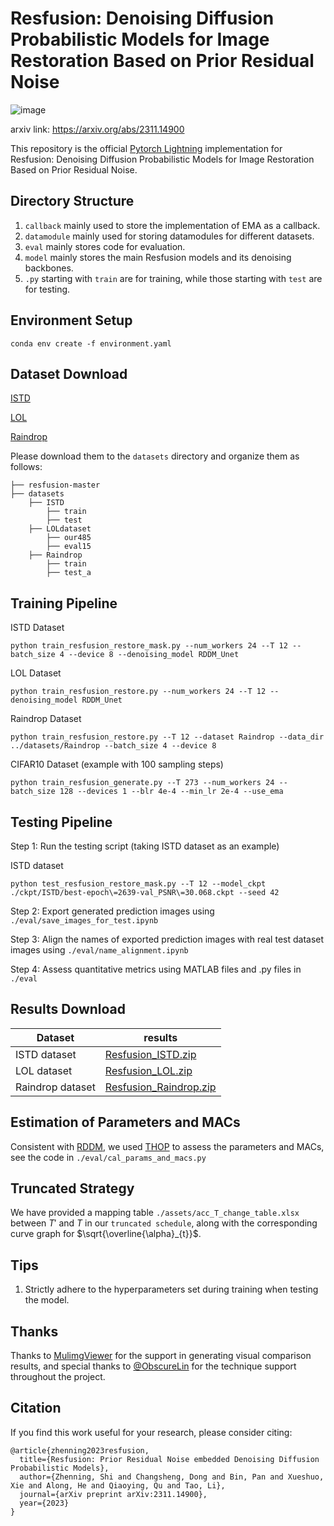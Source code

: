 # Resfusion: Denoising Diffusion Probabilistic Models for Image Restoration Based on Prior Residual Noise

![image](https://github.com/nkicsl/Resfusion/blob/main/assets/Visualization.jpg)

arxiv link: https://arxiv.org/abs/2311.14900

This repository is the official [Pytorch Lightning](https://github.com/Lightning-AI/pytorch-lightning) implementation for Resfusion: Denoising Diffusion Probabilistic Models for Image Restoration Based on Prior Residual Noise.

## Directory Structure
1. `callback` mainly used to store the implementation of EMA as a callback.
2. `datamodule` mainly used for storing datamodules for different datasets.
3. `eval` mainly stores code for evaluation.
4. `model` mainly stores the main Resfusion models and its denoising backbones.
5. `.py` starting with `train` are for training, while those starting with `test` are for testing.

## Environment Setup
    conda env create -f environment.yaml

## Dataset Download

[ISTD](https://github.com/DeepInsight-PCALab/ST-CGAN)

[LOL](https://daooshee.github.io/BMVC2018website/)

[Raindrop](https://github.com/rui1996/DeRaindrop)

Please download them to the `datasets` directory and organize them as follows:
```
├── resfusion-master
├── datasets
    ├── ISTD
        ├── train
        ├── test
    ├── LOLdataset
        ├── our485
        ├── eval15
    ├── Raindrop
        ├── train
        ├── test_a
```

## Training Pipeline

ISTD Dataset
    
    python train_resfusion_restore_mask.py --num_workers 24 --T 12 --batch_size 4 --device 8 --denoising_model RDDM_Unet 

LOL Dataset
    
    python train_resfusion_restore.py --num_workers 24 --T 12 --denoising_model RDDM_Unet

Raindrop Dataset
    
    python train_resfusion_restore.py --T 12 --dataset Raindrop --data_dir ../datasets/Raindrop --batch_size 4 --device 8

CIFAR10 Dataset (example with 100 sampling steps)
    
    python train_resfusion_generate.py --T 273 --num_workers 24 --batch_size 128 --devices 1 --blr 4e-4 --min_lr 2e-4 --use_ema


## Testing Pipeline

Step 1: Run the testing script (taking ISTD dataset as an example)

ISTD dataset

    python test_resfusion_restore_mask.py --T 12 --model_ckpt ./ckpt/ISTD/best-epoch\=2639-val_PSNR\=30.068.ckpt --seed 42

Step 2: Export generated prediction images using `./eval/save_images_for_test.ipynb`

Step 3: Align the names of exported prediction images with real test dataset images using `./eval/name_alignment.ipynb`

Step 4: Assess quantitative metrics using MATLAB files and .py files in `./eval`

## Results Download
| Dataset          | results                                                                                                                |
|------------------|------------------------------------------------------------------------------------------------------------------------|
| ISTD dataset     | [Resfusion_ISTD.zip](https://1drv.ms/u/c/e619d8638269023a/EY2RmFGbjk1ApWQR7m2mPjYB1bmikLfadagBNBlm65aSRg?e=t9m1cV)     |
| LOL dataset      | [Resfusion_LOL.zip](https://1drv.ms/u/c/e619d8638269023a/EQRpiq5ur5dHkVfPP4vK-KkBHO9rDvl-4ch8PnvdPrE8SA?e=Coi0LY)      |
| Raindrop dataset | [Resfusion_Raindrop.zip](https://1drv.ms/u/c/e619d8638269023a/EY4X1OIdGMtIqyMmwDRIrrIBrb7uHSFG5Ql6LrzAOlpl2A?e=WcE971) |

## Estimation of Parameters and MACs
Consistent with [RDDM](https://github.com/nachifur/RDDM), we used [THOP](https://github.com/Lyken17/pytorch-OpCounter) to assess the parameters and MACs, see the code in `./eval/cal_params_and_macs.py`

## Truncated Strategy
We have provided a mapping table `./assets/acc_T_change_table.xlsx` between $T'$ and $T$ in our `truncated schedule`, along with the corresponding curve graph for $\sqrt{\overline{\alpha}_{t}}$.

## Tips
1. Strictly adhere to the hyperparameters set during training when testing the model.

## Thanks
Thanks to [MulimgViewer](https://github.com/nachifur/MulimgViewer) for the support in generating visual comparison results, and special thanks to [@ObscureLin](https://github.com/ObscureLin) for the technique support throughout the project.

## Citation
If you find this work useful for your research, please consider citing:
```
@article{zhenning2023resfusion,
  title={Resfusion: Prior Residual Noise embedded Denoising Diffusion Probabilistic Models},
  author={Zhenning, Shi and Changsheng, Dong and Bin, Pan and Xueshuo, Xie and Along, He and Qiaoying, Qu and Tao, Li},
  journal={arXiv preprint arXiv:2311.14900},
  year={2023}
}
```